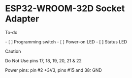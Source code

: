 # ESP32-WROOM-32D Socket Adapter

<p>To-do</p>
- [ ] Programming switch
- [ ] Power-on LED
- [ ] Status LED

> [!CAUTION]
> Do Not Use pins 17, 18, 19, 20, 21 & 22

<p>Power pins: pin #2 +3V3, pins #15 and 38: GND</p>